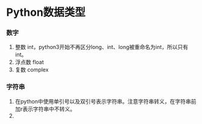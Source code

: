 # Python数据类型
### 数字
1.  整数 int，python3开始不再区分long、int、long被重命名为int，所以只有int。
2.  浮点数 float
3.  复数 complex
### 字符串
1.  在python中使用单引号以及双引号表示字符串。注意字符串转义，在字符串前加r表示字符串中不转义。
2. 
<!--stackedit_data:
eyJoaXN0b3J5IjpbMTc0MTY3ODkwNCwxODAxMTI0MTA2LC0xMz
g5OTA2NywtMTYyNjg1MTI3OCw3MjUxOTA5MzVdfQ==
-->